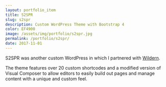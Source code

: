 ```yaml
---
layout: portfolio_item
title: S2SPR
slug: s2spr
description: Custom WordPress Theme with Bootstrap 4
color: EF4900
image: /assets/img/portfolio/s2spr.jpg
permalink: /portfolio/s2spr/
date: 2017-11-01
---
```


S2SPR was another custom WordPress in which I partnered with [Wildern](https://hellowildern.com).

The theme features over 20 custom shortcodes and a modified version of Visual Composer to allow editors to easily build out pages and manage content with a unique and custom feel.
